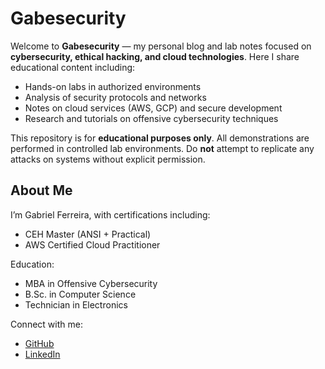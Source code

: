 # Gabesecurity

Welcome to **Gabesecurity** — my personal blog and lab notes focused on **cybersecurity, ethical hacking, and cloud technologies**. Here I share educational content including:

- Hands-on labs in authorized environments
- Analysis of security protocols and networks
- Notes on cloud services (AWS, GCP) and secure development
- Research and tutorials on offensive cybersecurity techniques

This repository is for **educational purposes only**. All demonstrations are performed in controlled lab environments. Do **not** attempt to replicate any attacks on systems without explicit permission.

## About Me

I’m Gabriel Ferreira, with certifications including:

- CEH Master (ANSI + Practical)
- AWS Certified Cloud Practitioner

Education:

- MBA in Offensive Cybersecurity
- B.Sc. in Computer Science
- Technician in Electronics

Connect with me:

- [GitHub](https://github.com/GabesSeven)  
- [LinkedIn](https://www.linkedin.com/in/gabriel-vieira-ferreira/)
